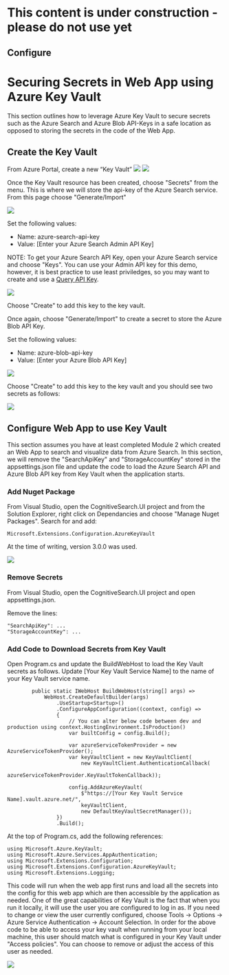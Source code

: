 # This content is under construction - please do not use yet
## Configure 
# Securing Secrets in Web App using Azure Key Vault

This section outlines how to leverage Azure Key Vault to secure secrets such as the Azure Search and Azure Blob API-Keys in a safe location as opposed to storing the secrets in the code of the Web App.

## Create the Key Vault
From Azure Portal, create a new “Key Vault”
![](/images/create-kv-1.png)
![](/images/create-kv-2.png)

Once the Key Vault resource has been created, choose "Secrets" from the menu.  This is where we will store the api-key of the Azure Search service.  From this page choose "Generate/Import"

![](/images/kv-create-secret.png)

Set the following values:
* Name: azure-search-api-key
* Value: [Enter your Azure Search Admin API Key]

NOTE: To get your Azure Search API Key, open your Azure Search service and choose "Keys".  You can use your Admin API key for this demo, however, it is best practice to use least priviledges, so you may want to create and use a [Query API Key](https://docs.microsoft.com/en-us/azure/search/search-security-api-keys).

![](/images/kv-set-secret.png)

Choose "Create" to add this key to the key vault.

Once again, choose "Generate/Import" to create a secret to store the Azure Blob API Key.  

Set the following values:
* Name: azure-blob-api-key
* Value: [Enter your Azure Blob API Key]

![](/images/kv-set-secret-blob.png)

Choose "Create" to add this key to the key vault and you should see two secrets as follows:

![](/images/kv-view-list.png)

## Configure Web App to use Key Vault

This section assumes you have at least completed Module 2 which created an Web App to search and visualize data from Azure Search.  In this section, we will remove the "SearchApiKey" and "StorageAccountKey" stored in the appsettings.json file and update the code to load the Azure Search API and Azure Blob API key from Key Vault when the application starts.


### Add Nuget Package

From Visual Studio, open the CognitiveSearch.UI project and from the Solution Explorer, right click on Dependancies and choose "Manage Nuget Packages".  Search for and add:
```
Microsoft.Extensions.Configuration.AzureKeyVault
```
At the time of writing, version 3.0.0 was used.

![](/images/kv-nuget.png)

### Remove Secrets

From Visual Studio, open the CognitiveSearch.UI project and open appsettings.json.

Remove the lines:
```
"SearchApiKey": ...
"StorageAccountKey": ...
```

### Add Code to Download Secrets from Key Vault

Open Program.cs and update the BuildWebHost to load the Key Vault secrets as follows.  Update [Your Key Vault Service Name] to the name of your Key Vault service name.  

```
        public static IWebHost BuildWebHost(string[] args) =>
            WebHost.CreateDefaultBuilder(args)
                .UseStartup<Startup>()
                .ConfigureAppConfiguration((context, config) =>
                {
                    // You can alter below code between dev and production using context.HostingEnvironment.IsProduction()
                    var builtConfig = config.Build();

                    var azureServiceTokenProvider = new AzureServiceTokenProvider();
                    var keyVaultClient = new KeyVaultClient(
                        new KeyVaultClient.AuthenticationCallback(
                            azureServiceTokenProvider.KeyVaultTokenCallback));

                    config.AddAzureKeyVault(
                        $"https://[Your Key Vault Service Name].vault.azure.net/",
                        keyVaultClient,
                        new DefaultKeyVaultSecretManager());
                })
                .Build();

```

At the top of Program.cs, add the following references:

```
using Microsoft.Azure.KeyVault;
using Microsoft.Azure.Services.AppAuthentication;
using Microsoft.Extensions.Configuration;
using Microsoft.Extensions.Configuration.AzureKeyVault;
using Microsoft.Extensions.Logging;
```

This code will run when the web app first runs and load all the secrets into the config for this web app which are then accessible by the application as needed.  One of the great capabilities of Key Vault is the fact that when you run it locally, it will use the user you are configured to log in as.  If you need to change or view the user currently configured, choose Tools -> Options -> Azure Service Authentication -> Account Selection.  In order for the above code to be able to access your key vault when running from your local machine, this user should match what is configured in your Key Vault under "Access policies".  You can choose to remove or adjust the access of this user as needed.

![](/images/kv-access-policies.png)


